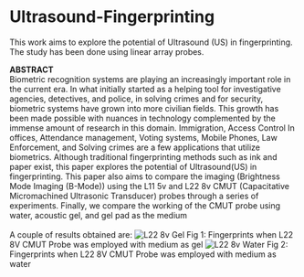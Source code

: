 # Ultrasound-Fingerprinting

This work aims to explore the potential of Ultrasound (US) in fingerprinting. The study has been done using linear array probes. 

**ABSTRACT**<br />
Biometric recognition systems are playing an increasingly important role in the current era. In what initially started as a helping tool for investigative agencies, detectives, and police, in solving crimes and for security, biometric systems have grown into more civilian fields. This growth has been made possible with nuances in technology complemented by the immense amount of research in this domain. Immigration, Access Control In offices, Attendance management, Voting systems, Mobile Phones, Law Enforcement, and Solving crimes are a few applications that utilize biometrics. Although traditional fingerprinting methods such as ink and paper exist, this paper explores the potential of Ultrasound(US) in fingerprinting. This paper also aims to compare the imaging (Brightness Mode Imaging (B-Mode)) using the L11 5v and L22 8v CMUT (Capacitative Micromachined Ultrasonic Transducer) probes through a series of experiments. Finally, we compare the working of the CMUT probe using water, acoustic gel, and gel pad as the medium<br/><br/>
A couple of results obtained are:
![L22 8v Gel](https://github.com/Joel-Jeffrey/Ultrasound-Fingerprinting/assets/72133122/77c36318-7a86-4212-a6e9-50ed92bc4464)
Fig 1: Fingerprints when L22 8V CMUT Probe was employed with medium as gel
![L22 8v Water](https://github.com/Joel-Jeffrey/Ultrasound-Fingerprinting/assets/72133122/b768369a-b929-4fed-8090-fd816e03c9d0)
Fig 2: Fingerprints when L22 8V CMUT Probe was employed with medium as water
